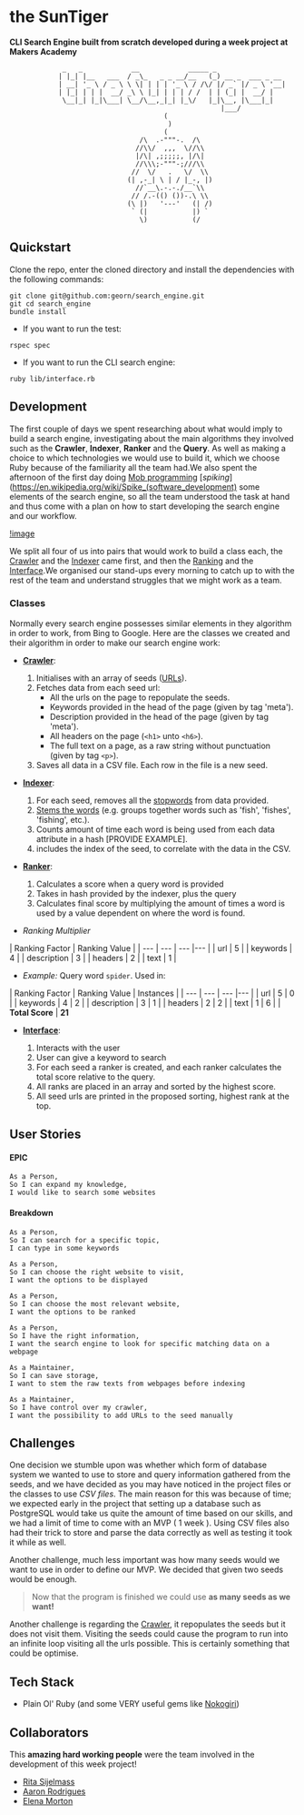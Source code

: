 # the SunTiger
**CLI Search Engine built from scratch developed during a week project at Makers Academy**

```
			 _   _            __            _____ _                 
			| |_| |__   ___  / _\_   _ _ __/__   (_) __ _  ___ _ __
			| __| '_ \ / _ \ \ \| | | | '_ \ / /\/ |/ _` |/ _ \ '__|
			| |_| | | |  __/ _\ \ |_| | | | / /  | | (_| |  __/ |   
			 \__|_| |_|\___| \__/\__,_|_| |_\/   |_|\__, |\___|_|   
			                                        |___/           
						              (
						               )
						              (
						        /\  .-"""-.  /\
						       //\\/  ,,,  \//\\
						       |/\| ,;;;;;, |/\|
						       //\\\;-"""-;///\\
						      //  \/   .   \/  \\
						     (| ,-_| \ | / |_-, |)
						       //`__\.-.-./__`\\
						      // /.-(() ())-.\ \\
						     (\ |)   '---'   (| /)
						      ` (|           |) `
						        \)           (/

```

## Quickstart

Clone the repo, enter the cloned directory and install the dependencies with the following commands:
```
git clone git@github.com:georn/search_engine.git
git cd search_engine
bundle install
```

- If you want to run the test:
```
rspec spec
```
- If you want to run the CLI search engine:
```
ruby lib/interface.rb
```

## Development

The first couple of days we spent researching about what would imply to build a search engine, investigating about the main algorithms they involved such as the **Crawler**, **Indexer**, **Ranker** and the **Query**. As well as making a choice to which technologies we would use to build it, which we choose Ruby because of the familiarity all the team had.We also spent the afternoon of the first day doing [Mob programming](https://en.wikipedia.org/wiki/Mob_programming) [*spiking*](https://en.wikipedia.org/wiki/Spike_(software_development) some elements of the search engine, so all the team understood the task at hand and thus come with a plan on how to start developing the search engine and our workflow.

[!image](pictures/search-engine-waffle-workflow.jpeg)

We split all four of us into pairs that would work to build a class each, the [Crawler](lib/crawler.rb) and the [Indexer](lib/indexer.rb) came first, and then the [Ranking](lib/ranking.rb) and the [Interface](lib/interface.rb).We organised our stand-ups every morning to catch up to with the rest of the team and understand struggles that we might work as a team.

### Classes
Normally every search engine possesses similar elements in they algorithm in order to work, from Bing to Google.
Here are the classes we created and their algorithm in order to make our search engine work:

- [**Crawler**](lib/crawler.rb):

	1. Initialises with an array of seeds ([URLs](https://en.wikipedia.org/wiki/URL)).
	2. Fetches data from each seed url:
		- All the urls on the page to repopulate the seeds.
		- Keywords provided in the head of the page (given by tag
	  'meta').
		- Description provided in the head of the page (given by tag
	  'meta').
		- All headers on the page (`<h1>` unto `<h6>`).
		- The full text on a page, as a raw string without
	  punctuation (given by tag `<p>`).
	3. Saves all data in a CSV file. Each row in the file is a new
  seed.


- [**Indexer**](lib/indexer.rb):

	1. For each seed, removes all the [stopwords](https://en.wikipedia.org/wiki/Stop_words) from data provided.
	2. [Stems the words](https://en.wikipedia.org/wiki/Word_stem) (e.g. groups together words such as 'fish',
  'fishes', 'fishing', etc.).
	3. Counts amount of time each word is being used from each data
  attribute in a hash [PROVIDE EXAMPLE].
	4. includes the index of the seed, to correlate with the data
  in the CSV.


- [**Ranker**](lib/ranking.rb):

	1. Calculates a score when a query word is provided
	2. Takes in hash provided by the indexer, plus the query
	3. Calculates final score by multiplying the amount of times a
  word is used by a value dependent on where the word is
found.


- *Ranking Multiplier*

| Ranking Factor | Ranking Value |
| --- | --- | --- |--- |
| url | 5 |
| keywords | 4 |
| description | 3 |
| headers | 2 |
| text | 1 |

- *Example:* Query word `spider`. Used in:

| Ranking Factor | Ranking Value | Instances |
| --- | --- | --- |--- |
| url | 5 | 0 |
| keywords | 4 | 2 |
| description | 3 | 1 |
| headers | 2 | 2 |
| text | 1 | 6 |
| **Total Score** | **21**

- [**Interface**](lib/interface.rb):

	1. Interacts with the user
	2. User can give a keyword to search
	3. For each seed a ranker is created, and each ranker calculates the total score relative to the query.
	4. All ranks are placed in an array and sorted by the highest score.
	5. All seed urls are printed in the proposed sorting, highest rank at the top.


## User Stories
#### EPIC
```
As a Person,
So I can expand my knowledge,
I would like to search some websites
```

#### Breakdown
```
As a Person,
So I can search for a specific topic,
I can type in some keywords
```

```
As a Person,
So I can choose the right website to visit,
I want the options to be displayed
```

```
As a Person,
So I can choose the most relevant website,
I want the options to be ranked
```

```
As a Person,
So I have the right information,
I want the search engine to look for specific matching data on a webpage
```

```
As a Maintainer,
So I can save storage,
I want to stem the raw texts from webpages before indexing
```

```
As a Maintainer,
So I have control over my crawler,
I want the possibility to add URLs to the seed manually
```

## Challenges

One decision we stumble upon was whether which form of database system we wanted to use to store and query information gathered from the seeds, and we have decided as you may have noticed in the project files or the classes to use *CSV files*. The main reason for this was because of time; we expected early in the project that setting up a database such as PostgreSQL would take us quite the amount of time based on our skills, and we had a limit of time to come with an MVP ( 1 week ). Using CSV files also had their trick to store and parse the data correctly as well as testing it took it while as well.

Another challenge, much less important was how many seeds would we want to use in order to define our MVP. We decided that given two seeds would be enough.

> Now that the program is finished we could use **as many seeds as we want!**

Another challenge is regarding the [Crawler](lib/crawler.rb), it repopulates the seeds but it does not visit them. Visiting the seeds could cause the program to run into an infinite loop visiting all the urls possible. This is certainly something that could be optimise.

## Tech Stack

- Plain Ol' Ruby (and some VERY useful gems like [Nokogiri](http://www.nokogiri.org/))

## Collaborators

This **amazing hard working people** were the team involved in the development of this week project!

- [Rita Sijelmass](https://github.com/RSijelmass)
- [Aaron Rodrigues](https://github.com/AaronRodrigues)
- [Elena Morton](https://github.com/elenamorton)
